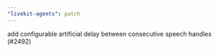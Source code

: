 ```yaml
---
"livekit-agents": patch
---
```


add configurable artificial delay between consecutive speech handles (#2492)
